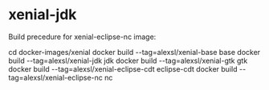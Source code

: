 # xenial-jdk

Build precedure for xenial-eclipse-nc image:

cd docker-images/xenial
docker build --tag=alexsl/xenial-base base
docker build --tag=alexsl/xenial-jdk jdk
docker build --tag=alexsl/xenial-gtk gtk
docker build --tag=alexsl/xenial-eclipse-cdt eclipse-cdt
docker build --tag=alexsl/xenial-eclipse-nc nc

